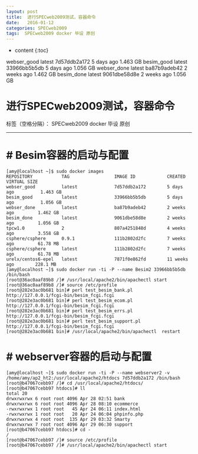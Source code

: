 ```yaml
---
layout: post
title:  进行SPECweb2009测试，容器命令
date:   2016-01-12
categories: SPECweb2009
tags:  SPECweb2009 docker 毕设 原创
---
```


* content
{:toc}

webser_good          latest              7d57ddb2a172        5 days ago          1.463 GB
besim_good           latest              33966bb5b5db        5 days ago          1.056 GB
webser_done          latest              ba87b9adeb42        2 weeks ago         1.462 GB
besim_done           latest              9061dbe58d8e        2 weeks ago         1.056 GB





# 进行SPECweb2009测试，容器命令

标签（空格分隔）： SPECweb2009 docker 毕设 原创

---

# # Besim容器的启动与配置
```
[amy@localhost ~]$ sudo docker images
REPOSITORY           TAG                 IMAGE ID            CREATED             VIRTUAL SIZE
webser_good          latest              7d57ddb2a172        5 days ago          1.463 GB
besim_good           latest              33966bb5b5db        5 days ago          1.056 GB
webser_done          latest              ba87b9adeb42        2 weeks ago         1.462 GB
besim_done           latest              9061dbe58d8e        2 weeks ago         1.056 GB
tpcw1.0              2                   807a4251848d        4 weeks ago         3.558 GB
csphere/csphere      0.9.1               111b2802d2fc        7 weeks ago         61.78 MB
csphere/csphere      latest              111b2802d2fc        7 weeks ago         61.78 MB
urelx/centos6-epel   latest              7871f0e862fd        11 weeks ago        228.1 MB
[amy@localhost ~]$ sudo docker run -ti -P --name Besim2 33966bb5b5db /bin/bash
[root@36ac0aaf89b8 /]# /usr/local/apache2/bin/apachectl start
[root@36ac0aaf89b8 /]# source /etc/profile
[root@282e3ac0b681 bin]# perl test_besim_bank.pl http://127.0.0.1/fcgi-bin/besim_fcgi.fcgi
[root@282e3ac0b681 bin]# perl test_besim_ecom.pl http://127.0.0.1/fcgi-bin/besim_fcgi.fcgi
[root@282e3ac0b681 bin]# perl test_besim_errs.pl http://127.0.0.1/fcgi-bin/besim_fcgi.fcgi
[root@282e3ac0b681 bin]# perl test_besim_support.pl http://127.0.0.1/fcgi-bin/besim_fcgi.fcgi
[root@282e3ac0b681 bin]# /usr/local/apache2/bin/apachectl  restart
```


# # webserver容器的启动与配置
```
[amy@localhost ~]$ sudo docker run -ti -P --name webserver2 -v /home/amy/ap2_ht2:/usr/local/apache2/htdocs 7d57ddb2a172 /bin/bash
[root@b47067cebb97 /]# cd /usr/local/apache2/htdocs/
[root@b47067cebb97 htdocs]# ll
total 20
drwxrwxrwx 6 root root 4096 Apr 28 02:51 bank
drwxrwxrwx 6 root root 4096 Apr 28 08:10 ecommerce
-rwxrwxrwx 1 root root   45 Apr 24 06:11 index.html
-rwxrwxrwx 1 root root   20 Apr 24 06:04 phpinfo.php
drwxrwxrwx 4 root root  135 Apr 29 03:32 Smarty
drwxrwxrwx 7 root root 4096 Apr 29 06:30 support
[root@b47067cebb97 htdocs]# cd -
/
[root@b47067cebb97 /]# source /etc/profile
[root@b47067cebb97 /]# /usr/local/apache2/bin/apachectl start
```




